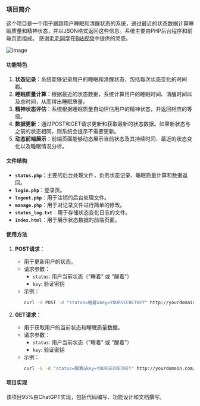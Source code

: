 ### 项目简介

这个项目是一个用于跟踪用户睡眠和清醒状态的系统，通过最近的状态数据计算睡眠质量和精神状态，并以JSON格式返回这些信息。系统主要由PHP后台程序和前端页面组成。
感谢[毛毛同学](https://github.com/WinMEMZqwq)在[B站视频](https://www.bilibili.com/video/BV1fE421A7PE/)中提供的灵感。  

 ![image](https://github.com/DomeenoH/SleepTrack/assets/29730075/c8f59fc5-9cee-49fb-8d8f-bd9cf60e5493)
#### 功能特色
1. **状态记录**：系统能够记录用户的睡眠和清醒状态，包括每次状态变化的时间戳。
2. **睡眠质量计算**：根据最近的状态数据，系统计算用户的睡眠时间、清醒时间以及总时间，从而得出睡眠质量。
3. **精神状态评估**：系统根据睡眠质量自动评估用户的精神状态，并返回相应的等级。
4. **数据更新**：通过POST和GET请求更新和获取最新的状态数据。如果新状态与之前的状态相同，则系统会提示不需要更新。
5. **动态前端展示**：前端页面能够动态展示当前状态及其持续时间、最近的状态变化以及睡眠情况分析。

#### 文件结构
- **`status.php`**：主要的后台处理文件，负责状态记录、睡眠质量计算和数据返回。
- **`login.php`**：登录页。
- **`logout.php`**：用于注销的后台处理文件。
- **`manage.php`**：用于对记录文件进行简单的修改。
- **`status_log.txt`**：用于存储状态变化日志的文件。
- **`index.html`**：用于展示状态数据的前端页面。


#### 使用方法

1. **POST请求**：
    - 用于更新用户的状态。
    - 请求参数：
      - `status`: 用户当前状态（"睡着" 或 "醒着"）
      - `key`: 验证密钥
    - 示例：
      ```bash
      curl -X POST -d "status=睡着&key=YOURSECRETKEY" http://yourdomain.com/status.php
      ```

2. **GET请求**：
    - 用于获取用户的当前状态和睡眠质量数据。
    - 请求参数：
      - `status`: 用户当前状态（"睡着" 或 "醒着"）
      - `key`: 验证密钥
    - 示例：
      ```bash
      curl -G -d "status=醒着&key=YOURSECRETKEY" http://yourdomain.com/status.php
      ```

#### 项目实现

该项目95%由ChatGPT实现，包括代码编写、功能设计和文档撰写。
